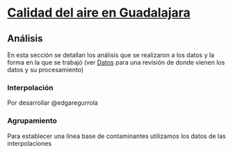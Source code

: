 # [Calidad del aire en Guadalajara](../../README.MD)

## Análisis

En esta sección se detallan los análisis que se realizaron a los datos y la forma en la que se trabajó (ver [Datos](data.md) para una revisión de donde vienen los datos y su procesamiento)

### Interpolación

Por desarrollar @edgaregurrola

### Agrupamiento

Para establecer una línea base de contaminantes utilizamos los datos de las interpolaciones
